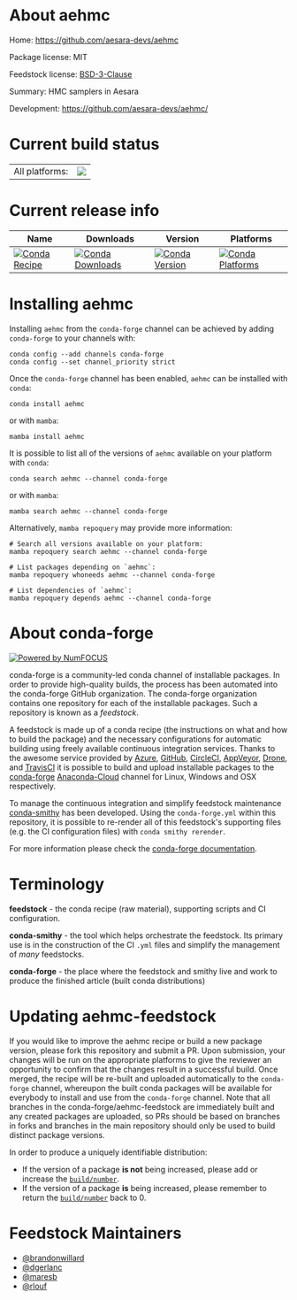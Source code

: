 About aehmc
===========

Home: https://github.com/aesara-devs/aehmc

Package license: MIT

Feedstock license: [BSD-3-Clause](https://github.com/conda-forge/aehmc-feedstock/blob/main/LICENSE.txt)

Summary: HMC samplers in Aesara

Development: https://github.com/aesara-devs/aehmc/

Current build status
====================


<table><tr><td>All platforms:</td>
    <td>
      <a href="https://dev.azure.com/conda-forge/feedstock-builds/_build/latest?definitionId=13998&branchName=main">
        <img src="https://dev.azure.com/conda-forge/feedstock-builds/_apis/build/status/aehmc-feedstock?branchName=main">
      </a>
    </td>
  </tr>
</table>

Current release info
====================

| Name | Downloads | Version | Platforms |
| --- | --- | --- | --- |
| [![Conda Recipe](https://img.shields.io/badge/recipe-aehmc-green.svg)](https://anaconda.org/conda-forge/aehmc) | [![Conda Downloads](https://img.shields.io/conda/dn/conda-forge/aehmc.svg)](https://anaconda.org/conda-forge/aehmc) | [![Conda Version](https://img.shields.io/conda/vn/conda-forge/aehmc.svg)](https://anaconda.org/conda-forge/aehmc) | [![Conda Platforms](https://img.shields.io/conda/pn/conda-forge/aehmc.svg)](https://anaconda.org/conda-forge/aehmc) |

Installing aehmc
================

Installing `aehmc` from the `conda-forge` channel can be achieved by adding `conda-forge` to your channels with:

```
conda config --add channels conda-forge
conda config --set channel_priority strict
```

Once the `conda-forge` channel has been enabled, `aehmc` can be installed with `conda`:

```
conda install aehmc
```

or with `mamba`:

```
mamba install aehmc
```

It is possible to list all of the versions of `aehmc` available on your platform with `conda`:

```
conda search aehmc --channel conda-forge
```

or with `mamba`:

```
mamba search aehmc --channel conda-forge
```

Alternatively, `mamba repoquery` may provide more information:

```
# Search all versions available on your platform:
mamba repoquery search aehmc --channel conda-forge

# List packages depending on `aehmc`:
mamba repoquery whoneeds aehmc --channel conda-forge

# List dependencies of `aehmc`:
mamba repoquery depends aehmc --channel conda-forge
```


About conda-forge
=================

[![Powered by
NumFOCUS](https://img.shields.io/badge/powered%20by-NumFOCUS-orange.svg?style=flat&colorA=E1523D&colorB=007D8A)](https://numfocus.org)

conda-forge is a community-led conda channel of installable packages.
In order to provide high-quality builds, the process has been automated into the
conda-forge GitHub organization. The conda-forge organization contains one repository
for each of the installable packages. Such a repository is known as a *feedstock*.

A feedstock is made up of a conda recipe (the instructions on what and how to build
the package) and the necessary configurations for automatic building using freely
available continuous integration services. Thanks to the awesome service provided by
[Azure](https://azure.microsoft.com/en-us/services/devops/), [GitHub](https://github.com/),
[CircleCI](https://circleci.com/), [AppVeyor](https://www.appveyor.com/),
[Drone](https://cloud.drone.io/welcome), and [TravisCI](https://travis-ci.com/)
it is possible to build and upload installable packages to the
[conda-forge](https://anaconda.org/conda-forge) [Anaconda-Cloud](https://anaconda.org/)
channel for Linux, Windows and OSX respectively.

To manage the continuous integration and simplify feedstock maintenance
[conda-smithy](https://github.com/conda-forge/conda-smithy) has been developed.
Using the ``conda-forge.yml`` within this repository, it is possible to re-render all of
this feedstock's supporting files (e.g. the CI configuration files) with ``conda smithy rerender``.

For more information please check the [conda-forge documentation](https://conda-forge.org/docs/).

Terminology
===========

**feedstock** - the conda recipe (raw material), supporting scripts and CI configuration.

**conda-smithy** - the tool which helps orchestrate the feedstock.
                   Its primary use is in the construction of the CI ``.yml`` files
                   and simplify the management of *many* feedstocks.

**conda-forge** - the place where the feedstock and smithy live and work to
                  produce the finished article (built conda distributions)


Updating aehmc-feedstock
========================

If you would like to improve the aehmc recipe or build a new
package version, please fork this repository and submit a PR. Upon submission,
your changes will be run on the appropriate platforms to give the reviewer an
opportunity to confirm that the changes result in a successful build. Once
merged, the recipe will be re-built and uploaded automatically to the
`conda-forge` channel, whereupon the built conda packages will be available for
everybody to install and use from the `conda-forge` channel.
Note that all branches in the conda-forge/aehmc-feedstock are
immediately built and any created packages are uploaded, so PRs should be based
on branches in forks and branches in the main repository should only be used to
build distinct package versions.

In order to produce a uniquely identifiable distribution:
 * If the version of a package **is not** being increased, please add or increase
   the [``build/number``](https://docs.conda.io/projects/conda-build/en/latest/resources/define-metadata.html#build-number-and-string).
 * If the version of a package **is** being increased, please remember to return
   the [``build/number``](https://docs.conda.io/projects/conda-build/en/latest/resources/define-metadata.html#build-number-and-string)
   back to 0.

Feedstock Maintainers
=====================

* [@brandonwillard](https://github.com/brandonwillard/)
* [@dgerlanc](https://github.com/dgerlanc/)
* [@maresb](https://github.com/maresb/)
* [@rlouf](https://github.com/rlouf/)

